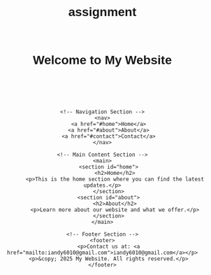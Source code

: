 # assignment
<!DOCTYPE html>
<html lang="en">
<head>
    <meta charset="UTF-8">
    <meta name="viewport" content="width=device-width, initial-scale=1.0">
    <meta name="author" content="Isaac Ogutu">
    <title>My Website</title>
    <style>
        body {
            font-family: Arial, sans-serif;
            margin: 0;
            padding: 0;
            text-align: center;
        }
        header, nav, main, footer {
            padding: 20px;
        }
        nav a {
            margin: 0 15px;
            text-decoration: none;
            color: blue;
        }
    </style>
</head>
<body>
    <!-- Header Section -->
    <header>
        <h1>Welcome to My Website</h1>
    </header>

    <!-- Navigation Section -->
    <nav>
        <a href="#home">Home</a>
        <a href="#about">About</a>
        <a href="#contact">Contact</a>
    </nav>

    <!-- Main Content Section -->
    <main>
        <section id="home">
            <h2>Home</h2>
            <p>This is the home section where you can find the latest updates.</p>
        </section>
        <section id="about">
            <h2>About</h2>
            <p>Learn more about our website and what we offer.</p>
        </section>
    </main>

    <!-- Footer Section -->
    <footer>
        <p>Contact us at: <a href="mailto:iandy6010@gmail.com">iandy6010@gmail.com</a></p>
        <p>&copy; 2025 My Website. All rights reserved.</p>
    </footer>
</body>
</html>
